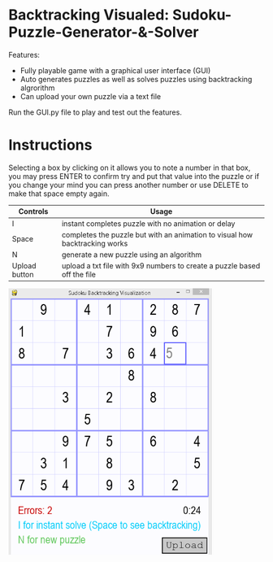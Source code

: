 # Backtracking Visualed: Sudoku-Puzzle-Generator-&-Solver

Features:
- Fully playable game with a graphical user interface (GUI) 
- Auto generates puzzles as well as solves puzzles using backtracking algrorithm
- Can upload your own puzzle via a text file


Run the GUI.py file to play and test out the features. 

# Instructions
Selecting a box by clicking on it allows you to note a number in that box, you may press ENTER to confirm try and put that value into the puzzle or if you change your mind you can press another number or use DELETE to make that space empty again.

| Controls | Usage |
| ------ | ------ |
| I | instant completes puzzle with no animation or delay |
| Space | completes the puzzle but with an animation to visual how backtracking works |
| N | generate a new puzzle using an algorithm |
| Upload button | upload a txt file with 9x9 numbers to create a puzzle based off the file

<img src="images/screenshot1.png" width="400"/>


  

